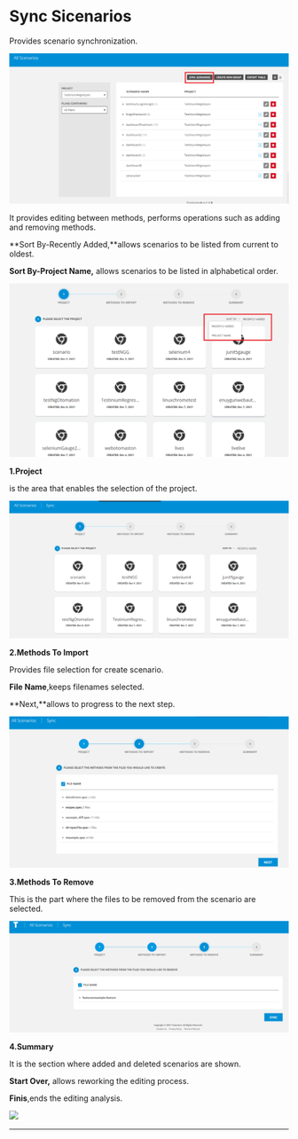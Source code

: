 # Sync Sicenarios

Provides scenario synchronization.

![](../.gitbook/assets/senkronize.png)

It provides editing between methods, performs operations such as adding and removing methods.

**Sort By-Recently Added,**allows scenarios to be listed from current to oldest.

**Sort By-Project Name,** allows scenarios to be listed in alphabetical order.

![](../.gitbook/assets/recentt.png)

**1.Project**

is the area that enables the selection of the project.

![](../.gitbook/assets/SESSES.PNG)

**2.Methods To Import**

Provides file selection for create scenario.

**File Name**,keeps filenames selected.

**Next,**allows to progress to the next step.

![](../.gitbook/assets/ikimetodd.PNG)

**3.Methods To Remove**

This is the part where the files to be removed from the scenario are selected.

![](../.gitbook/assets/üçledik.PNG)

**4.Summary**

It is the section where added and deleted scenarios are shown.

**Start Over,** allows reworking the editing process.

**Finis**,ends the editing analysis.

![](../.gitbook/assets/dört.PNG)

****
